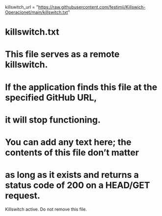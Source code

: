 killswitch_url = "https://raw.githubusercontent.com/festimii/Killswich-Operacionet/main/killswitch.txt"
# killswitch.txt

# This file serves as a remote killswitch. 
# If the application finds this file at the specified GitHub URL,
# it will stop functioning.

# You can add any text here; the contents of this file don’t matter 
# as long as it exists and returns a status code of 200 on a HEAD/GET request.

Killswitch active. Do not remove this file.

